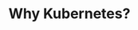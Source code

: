 ---
docType: "Course"
title: "Why Kubernetes?"
description: "This section provides an introduction to Kubernetes, its architecture, and how it is used in modern software development."
lectures: 2
courseTitle: "Why Kubernetes?"
themeColor: "#00B39F"
order: 2
weight: 2
cardImage: ""
toc:
  [
    "without-container-orchestration",
    "kubernetes-in-plain-english",
  ]
---
